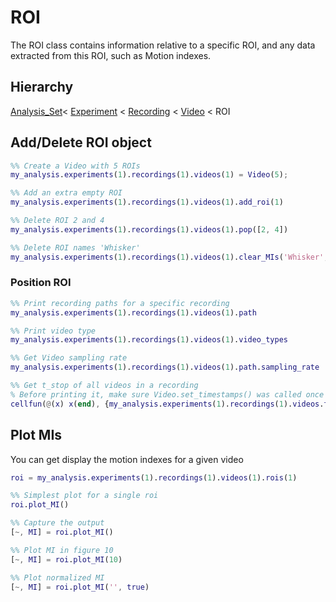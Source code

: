 # ROI

The ROI class contains information relative to a specific ROI, and any data extracted from this ROI, such as Motion indexes. 

## Hierarchy

[Analysis_Set](Analysis_Set.md)< [Experiment](Experiment.md) < [Recording](Recording.md) < [Video](Video.md) < ROI

## Add/Delete ROI object

```matlab
%% Create a Video with 5 ROIs
my_analysis.experiments(1).recordings(1).videos(1) = Video(5);

%% Add an extra empty ROI
my_analysis.experiments(1).recordings(1).videos(1).add_roi(1)

%% Delete ROI 2 and 4
my_analysis.experiments(1).recordings(1).videos(1).pop([2, 4])

%% Delete ROI names 'Whisker'
my_analysis.experiments(1).recordings(1).videos(1).clear_MIs('Whisker', true)
```

### Position ROI

```matlab
%% Print recording paths for a specific recording
my_analysis.experiments(1).recordings(1).videos(1).path

%% Print video type
my_analysis.experiments(1).recordings(1).videos(1).video_types

%% Get Video sampling rate
my_analysis.experiments(1).recordings(1).videos(1).path.sampling_rate

%% Get t_stop of all videos in a recording
% Before printing it, make sure Video.set_timestamps() was called once for each video. This is usually done if you extracted some MIs. Otherwise, use Recording.update(true) method.
cellfun(@(x) x(end), {my_analysis.experiments(1).recordings(1).videos.timestamps})
```



## Plot MIs

You can get display the motion indexes for a given video

```matlab
roi = my_analysis.experiments(1).recordings(1).videos(1).rois(1)

%% Simplest plot for a single roi
roi.plot_MI()

%% Capture the output
[~, MI] = roi.plot_MI()

%% Plot MI in figure 10
[~, MI] = roi.plot_MI(10)

%% Plot normalized MI
[~, MI] = roi.plot_MI('', true)
```

